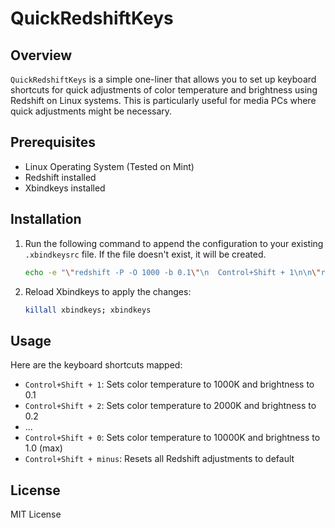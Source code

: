 # QuickRedshiftKeys

## Overview

`QuickRedshiftKeys` is a simple one-liner that allows you to set up keyboard shortcuts for quick adjustments of color temperature and brightness using Redshift on Linux systems. This is particularly useful for media PCs where quick adjustments might be necessary.

## Prerequisites

- Linux Operating System (Tested on Mint)
- Redshift installed
- Xbindkeys installed

## Installation

1. Run the following command to append the configuration to your existing `.xbindkeysrc` file. If the file doesn't exist, it will be created.

    ```bash
    echo -e "\"redshift -P -O 1000 -b 0.1\"\n  Control+Shift + 1\n\n\"redshift -P -O 2000 -b 0.2\"\n  Control+Shift + 2\n\n\"redshift -P -O 3000 -b 0.3\"\n  Control+Shift + 3\n\n\"redshift -P -O 4000 -b 0.4\"\n  Control+Shift + 4\n\n\"redshift -P -O 5000 -b 0.5\"\n  Control+Shift + 5\n\n\"redshift -P -O 6000 -b 0.6\"\n  Control+Shift + 6\n\n\"redshift -P -O 7000 -b 0.7\"\n  Control+Shift + 7\n\n\"redshift -P -O 8000 -b 0.8\"\n  Control+Shift + 8\n\n\"redshift -P -O 9000 -b 0.9\"\n  Control+Shift + 9\n\n\"redshift -P -O 10000 -b 1.0\"\n  Control+Shift + 0\n\n\"redshift -x\"\n  Control+Shift + minus" >> ~/.xbindkeysrc
    ```

2. Reload Xbindkeys to apply the changes:

    ```bash
    killall xbindkeys; xbindkeys
    ```

## Usage

Here are the keyboard shortcuts mapped:

- `Control+Shift + 1`: Sets color temperature to 1000K and brightness to 0.1
- `Control+Shift + 2`: Sets color temperature to 2000K and brightness to 0.2
- ...
- `Control+Shift + 0`: Sets color temperature to 10000K and brightness to 1.0 (max)
- `Control+Shift + minus`: Resets all Redshift adjustments to default

## License

MIT License
